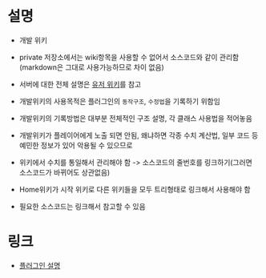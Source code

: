 # 설명
- 개발 위키
- private 저장소에서는 wiki항목을 사용할 수 없어서 소스코드와 같이 관리함 (markdown은 그대로 사용가능하므로 차이 없음)

- 서버에 대한 전체 설명은 [유저 위키](https://github.com/worldbiomusic/RelayEscape/wiki)를 참고
- 개발위키의 사용목적은 플러그인의 `동작구조`, `수정법`을 기록하기 위함임
- 개발위키의 기록방법은 대부분 전체적인 구조 설명, 각 클래스 사용법을 적어놓음
- 개발위키가 플레이어에게 노출 되면 안됨, 왜냐하면 각종 수치 계산법, 일부 코드 등 예민한 정보가 있어 악용될 수 있으므로
- 위키에서 수치를 통일해서 관리해야 함 -> 소스코드의 줄번호를 링크하기(그러면 소스코드가 바뀌어도 상관없음)
- Home위키가 시작 위키로 다른 위키들을 모두 트리형태로 링크해서 사용해야 함
- 필요한 소스코드는 링크해서 참고할 수 있음


# 링크
- [플러그인 설명](https://github.com/worldbiomusic/RelayEscape/wiki/plugin-info)
